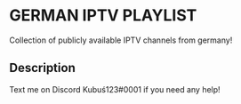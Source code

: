 # GERMAN IPTV PLAYLIST

Collection of publicly available IPTV channels from germany!

## Description

Text me on Discord Kubuś123#0001 if you need any help!
